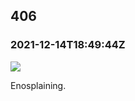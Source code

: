   

406
---

### 2021-12-14T18:49:44Z

![](https://bebiodicionario-com.s3.amazonaws.com/media/posts/202112/267280079_1544381735946165_5869296588521390643_n_17940900247701854.jpg)

Enosplaining.

